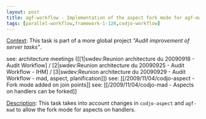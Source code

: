 ```yaml
---
layout: post
title: agf-workflow - Implementation of the aspect fork mode for agf-mad
tags: [parallel-workflow,framework-1-120,codjo-workflow]
---
```

<u>Context</u>:
This task is part of a more global project _"Audit improvement of server tasks"_. 

see: architecture meetings ([[1|swdev:Reunion architecture du 20090918 - Audit Workflow] / [2|swdev:Reunion architecture du 20090925 - Audit Workflow - IHM] / [3|swdev:Reunion architecture du 20090929 - Audit Workflow - mad, aspect, planification]])
see: [[/2009/11/04/codjo-aspect - Fork mode added on join points]]
see: [[/2009/11/04/codjo-mad - Aspects on handlers can be forked]]

<u>Description</u>:
This task takes into account changes in ```codjo-aspect``` and ```agf-mad``` to allow the fork mode for aspects on handlers.
